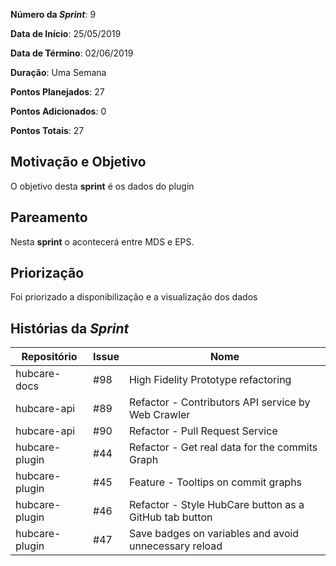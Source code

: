 **Número da _Sprint_**: 9

**Data de Início**: 25/05/2019

**Data de Término**: 02/06/2019

**Duração**: Uma Semana

**Pontos Planejados**: 27

**Pontos Adicionados**: 0

**Pontos Totais**: 27

## Motivação e Objetivo
O objetivo desta __sprint__ é os dados do plugin

## Pareamento
Nesta __sprint__ o acontecerá entre MDS e EPS.

## Priorização
Foi priorizado a disponibilização e a visualização dos dados

## Histórias da _Sprint_

| Repositório|Issue|Nome|
| -----------|-----|----|
|hubcare-docs|#98| High Fidelity Prototype refactoring|
|hubcare-api|#89| Refactor - Contributors API service by Web Crawler|
|hubcare-api|#90| Refactor - Pull Request Service|
|hubcare-plugin|#44| Refactor - Get real data for the commits Graph|
|hubcare-plugin|#45| Feature - Tooltips on commit graphs|
|hubcare-plugin|#46| Refactor - Style HubCare button as a GitHub tab button|
|hubcare-plugin|#47| Save badges on variables and avoid unnecessary reload|
